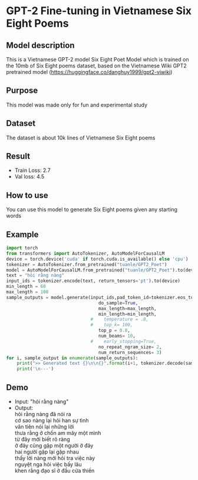 # GPT-2 Fine-tuning in Vietnamese Six Eight Poems
## Model description
This is a Vietnamese GPT-2 model Six Eight Poet Model which is trained on the 10mb of Six Eight poems dataset, based on the Vietnamese Wiki GPT2 pretrained model (https://huggingface.co/danghuy1999/gpt2-viwiki)

## Purpose
This model was made only for fun and experimental study

## Dataset
The dataset is about 10k lines of Vietnamese Six Eight poems

## Result
- Train Loss: 2.7
- Val loss: 4.5



## How to use
You can use this model to generate Six Eight poems given any starting words

## Example
```python
import torch
from transformers import AutoTokenizer, AutoModelForCausalLM
device = torch.device('cuda' if torch.cuda.is_available() else 'cpu')
tokenizer = AutoTokenizer.from_pretrained("tuanle/GPT2_Poet")
model = AutoModelForCausalLM.from_pretrained("tuanle/GPT2_Poet").to(device)
text = "hỏi rằng nàng"
input_ids = tokenizer.encode(text, return_tensors='pt').to(device)
min_length = 60
max_length = 100
sample_outputs = model.generate(input_ids,pad_token_id=tokenizer.eos_token_id,
                                   do_sample=True,
                                   max_length=max_length,
                                   min_length=min_length,
                                #    temperature = .8,
                                #    top_k= 100,
                                   top_p = 0.8,
                                   num_beams= 10,
                                #    early_stopping=True,
                                   no_repeat_ngram_size= 2,
                                   num_return_sequences= 3)
for i, sample_output in enumerate(sample_outputs):
    print(">> Generated text {}\n\n{}".format(i+1, tokenizer.decode(sample_output.tolist(), skip_special_tokens=True)))
    print('\n---')
```

## Demo
- Input: "hỏi rằng nàng"
- Output:\
hỏi rằng nàng đã nói ra\
cớ sao nàng lại hỏi han sự tình\
vân tiên nói lại những lời\
thưa rằng ở chốn am mây một mình\
từ đây mới biết rõ ràng\
ở đây cũng gặp một người ở đây\
hai người gặp lại gặp nhau\
thấy lời nàng mới hỏi tra việc này\
nguyệt nga hỏi việc bấy lâu\
khen rằng đạo sĩ ở đầu cửa thiền
